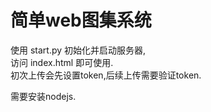 # 简单web图集系统

使用 start.py 初始化并启动服务器,   
访问 index.html 即可使用.   
初次上传会先设置token,后续上传需要验证token.   
    
需要安装nodejs.
